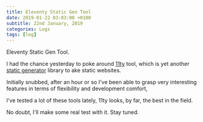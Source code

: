 ```yaml
---
title: Eleventy Static Gen Tool
date: 2019-01-22 03:03:00 +0100
subtitle: 22nd January, 2019
categories: Logs
tags: [log]
---
```


Eleventy Static Gen Tool.

I had the chance yesterday to poke around [11ty](https://www.11ty.io) tool, which is yet another [static generator](https://www.staticgen.com/) library to ake static websites.

Initially snubbed, after an hour or so I've been able to grasp very interesting features in terms of flexibility and development comfort, 

I've tested a lot of these tools lately, 11ty looks, by far, the best in the field.

No doubt, I'll make some real test with it. Stay tuned.

